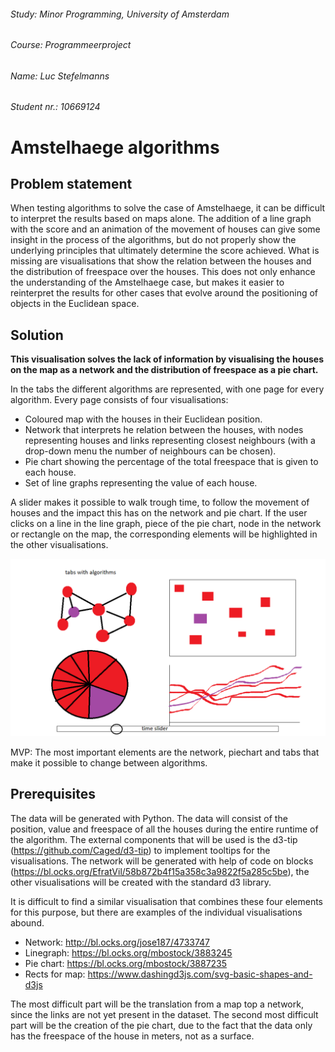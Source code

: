 ###### Study:       Minor Programming, University of Amsterdam
###### Course:      Programmeerproject
###### Name:        Luc Stefelmanns
###### Student nr.: 10669124



# Amstelhaege algorithms


## Problem statement

When testing algorithms to solve the case of Amstelhaege, it can be difficult to interpret the results based on maps alone. The addition of a line graph with the score and an animation of the movement of houses can give some insight in the process of the algorithms, but do not properly show the underlying principles that ultimately determine the score achieved. What is missing are visualisations that show the relation between the houses and the distribution of freespace over the houses. This does not only enhance the understanding of the Amstelhaege case, but makes it easier to reinterpret the results for other cases that evolve around the positioning of objects in the Euclidean space.


## Solution

**This visualisation solves the lack of information by visualising the houses on the map as a network and the distribution of freespace as a pie chart.**

In the tabs the different algorithms are represented, with one page for every algorithm. Every page consists of four visualisations:

* Coloured map with the houses in their Euclidean position. 
* Network that interprets he relation between the houses, with nodes representing houses and links representing closest neighbours (with a drop-down menu the number of neighbours can be chosen). 
* Pie chart showing the percentage of the total freespace that is given to each house. 
* Set of line graphs representing the value of each house.

A slider makes it possible to walk trough time, to follow the movement of houses and the impact this has on the network and pie chart. If the user clicks on a line in the line graph, piece of the pie chart, node in the network or rectangle on the map, the corresponding elements will be highlighted in the other visualisations.

![](doc/one_page_sketch.png)

MVP: The most important elements are the network, piechart and tabs that make it possible to change between algorithms.


## Prerequisites

The data will be generated with Python. The data will consist of the position, value and freespace of all the houses during the entire runtime of the algorithm. The external components that will be used is the d3-tip (https://github.com/Caged/d3-tip) to implement tooltips for the visualisations. The network will be generated with help of code on blocks (https://bl.ocks.org/EfratVil/58b872b4f15a358c3a9822f5a285c5be), the other visualisations will be created with the standard d3 library.

It is difficult to find a similar visualisation that combines these four elements for this purpose, but there are examples of the individual visualisations abound.

* Network: http://bl.ocks.org/jose187/4733747
* Linegraph: https://bl.ocks.org/mbostock/3883245
* Pie  chart: https://bl.ocks.org/mbostock/3887235
* Rects for map: https://www.dashingd3js.com/svg-basic-shapes-and-d3js

The most difficult part will be the translation from a map top a network, since the links are not yet present in the dataset. The second most difficult part will be the creation of the pie chart, due to the fact that the data only has the freespace of the house in meters, not as a surface.

